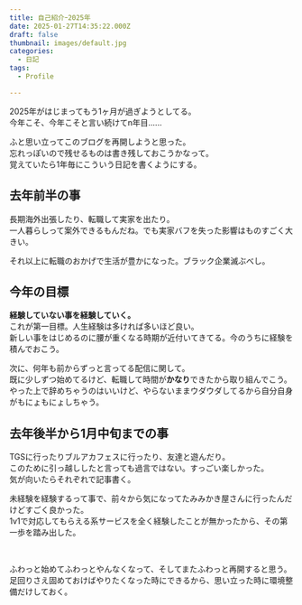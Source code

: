 ```yaml
---
title: 自己紹介ｰ2025年
date: 2025-01-27T14:35:22.000Z
draft: false
thumbnail: images/default.jpg
categories:
  - 日記
tags:
  - Profile

---
```


2025年がはじまってもう1ヶ月が過ぎようとしてる。  
今年こそ、今年こそと言い続けてn年目‥‥‥  

ふと思い立ってこのブログを再開しようと思った。  
忘れっぽいので残せるものは書き残しておこうかなって。  
覚えていたら1年毎にこういう日記を書くようにする。  

## 去年前半の事  
長期海外出張したり、転職して実家を出たり。  
一人暮らしって案外できるもんだね。でも実家バフを失った影響はものすごく大きい。  

それ以上に転職のおかげで生活が豊かになった。ブラック企業滅ぶべし。  

## 今年の目標  
**経験していない事を経験していく。**  
これが第一目標。人生経験は多ければ多いほど良い。  
新しい事をはじめるのに腰が重くなる時期が近付いてきてる。今のうちに経験を積んでおこう。  

次に、何年も前からずっと言ってる配信に関して。  
既に少しずつ始めてるけど、転職して時間が**かなり**できたから取り組んでこう。  
やった上で辞めちゃうのはいいけど、やらないままウダウダしてるから自分自身がもにょもにょしちゃう。  

## 去年後半から1月中旬までの事  
TGSに行ったりブルアカフェスに行ったり、友達と遊んだり。  
このために引っ越ししたと言っても過言ではない。すっごい楽しかった。  
気が向いたらそれぞれで記事書く。  

未経験を経験するって事で、前々から気になってたみみかき屋さんに行ったんだけどすごく良かった。  
1v1で対応してもらえる系サービスを全く経験したことが無かったから、その第一歩を踏み出した。  

<br>

ふわっと始めてふわっとやんなくなって、そしてまたふわっと再開すると思う。  
足回りさえ固めておけばやりたくなった時にできるから、思い立った時に環境整備だけしておく。  